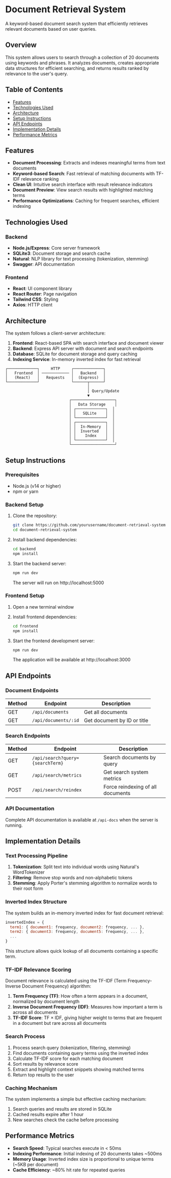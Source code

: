 # Document Retrieval System

A keyword-based document search system that efficiently retrieves relevant documents based on user queries.

## Overview

This system allows users to search through a collection of 20 documents using keywords and phrases. It analyzes documents, creates appropriate data structures for efficient searching, and returns results ranked by relevance to the user's query.

## Table of Contents

- [Features](#features)
- [Technologies Used](#technologies-used)
- [Architecture](#architecture)
- [Setup Instructions](#setup-instructions)
- [API Endpoints](#api-endpoints)
- [Implementation Details](#implementation-details)
- [Performance Metrics](#performance-metrics)

## Features

- **Document Processing**: Extracts and indexes meaningful terms from text documents
- **Keyword-based Search**: Fast retrieval of matching documents with TF-IDF relevance ranking
- **Clean UI**: Intuitive search interface with result relevance indicators
- **Document Preview**: View search results with highlighted matching terms
- **Performance Optimizations**: Caching for frequent searches, efficient indexing

## Technologies Used

### Backend

- **Node.js/Express**: Core server framework
- **SQLite3**: Document storage and search cache
- **Natural**: NLP library for text processing (tokenization, stemming)
- **Swagger**: API documentation

### Frontend

- **React**: UI component library
- **React Router**: Page navigation
- **Tailwind CSS**: Styling
- **Axios**: HTTP client

## Architecture

The system follows a client-server architecture:

1. **Frontend**: React-based SPA with search interface and document viewer
2. **Backend**: Express API server with document and search endpoints
3. **Database**: SQLite for document storage and query caching
4. **Indexing Service**: In-memory inverted index for fast retrieval

```
┌─────────────┐     HTTP     ┌─────────────┐
│   Frontend  │ ──────────── │   Backend   │
│   (React)   │   Requests   │  (Express)  │
└─────────────┘              └──────┬──────┘
                                    │
                                    │ Query/Update
                                    ▼
                            ┌───────────────────┐
                            │   Data Storage    │
                            │ ┌─────────────┐  │
                            │ │   SQLite    │  │
                            │ └─────────────┘  │
                            │ ┌─────────────┐  │
                            │ │  In-Memory  │  │
                            │ │  Inverted   │  │
                            │ │    Index    │  │
                            │ └─────────────┘  │
                            └───────────────────┘
```

## Setup Instructions

### Prerequisites

- Node.js (v14 or higher)
- npm or yarn

### Backend Setup

1. Clone the repository:
   ```bash
   git clone https://github.com/yourusername/document-retrieval-system.git
   cd document-retrieval-system
   ```

2. Install backend dependencies:
   ```bash
   cd backend
   npm install
   ```

3. Start the backend server:
   ```bash
   npm run dev
   ```
   The server will run on http://localhost:5000

### Frontend Setup

1. Open a new terminal window

2. Install frontend dependencies:
   ```bash
   cd frontend
   npm install
   ```

3. Start the frontend development server:
   ```bash
   npm run dev
   ```
   The application will be available at http://localhost:3000

## API Endpoints

### Document Endpoints

| Method | Endpoint | Description |
|--------|----------|-------------|
| GET | `/api/documents` | Get all documents |
| GET | `/api/documents/:id` | Get document by ID or title |

### Search Endpoints

| Method | Endpoint | Description |
|--------|----------|-------------|
| GET | `/api/search?query={searchTerm}` | Search documents by query |
| GET | `/api/search/metrics` | Get search system metrics |
| POST | `/api/search/reindex` | Force reindexing of all documents |

### API Documentation

Complete API documentation is available at `/api-docs` when the server is running.

## Implementation Details

### Text Processing Pipeline

1. **Tokenization**: Split text into individual words using Natural's WordTokenizer
2. **Filtering**: Remove stop words and non-alphabetic tokens
3. **Stemming**: Apply Porter's stemming algorithm to normalize words to their root form

### Inverted Index Structure

The system builds an in-memory inverted index for fast document retrieval:

```javascript
invertedIndex = {
  term1: { document1: frequency, document2: frequency, ... },
  term2: { document3: frequency, document5: frequency, ... },
  ...
}
```

This structure allows quick lookup of all documents containing a specific term.

### TF-IDF Relevance Scoring

Document relevance is calculated using the TF-IDF (Term Frequency-Inverse Document Frequency) algorithm:

1. **Term Frequency (TF)**: How often a term appears in a document, normalized by document length
2. **Inverse Document Frequency (IDF)**: Measures how important a term is across all documents
3. **TF-IDF Score**: TF × IDF, giving higher weight to terms that are frequent in a document but rare across all documents

### Search Process

1. Process search query (tokenization, filtering, stemming)
2. Find documents containing query terms using the inverted index
3. Calculate TF-IDF score for each matching document
4. Sort results by relevance score
5. Extract and highlight context snippets showing matched terms
6. Return top results to the user

### Caching Mechanism

The system implements a simple but effective caching mechanism:

1. Search queries and results are stored in SQLite
2. Cached results expire after 1 hour
3. New searches check the cache before processing

## Performance Metrics

- **Search Speed**: Typical searches execute in < 50ms
- **Indexing Performance**: Initial indexing of 20 documents takes ~500ms
- **Memory Usage**: Inverted index size is proportional to unique terms (~5KB per document)
- **Cache Efficiency**: ~80% hit rate for repeated queries
